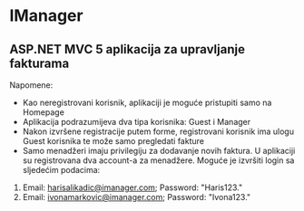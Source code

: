 # IManager

## ASP.NET MVC 5 aplikacija za upravljanje fakturama 

Napomene:

* Kao neregistrovani korisnik, aplikaciji je moguće pristupiti samo na Homepage
* Aplikacija podrazumijeva dva tipa korisnika: Guest i Manager
* Nakon izvršene registracije putem forme, registrovani korisnik ima ulogu Guest korisnika te može samo pregledati fakture
* Samo menadžeri imaju privilegiju za dodavanje novih faktura. U aplikaciji su registrovana dva account-a za menadžere. Moguće je izvršiti login sa sljedećim podacima:
1. Email: harisalikadic@imanager.com; Password: "Haris123."
2. Email: ivonamarkovic@imanager.com; Password: "Ivona123."
